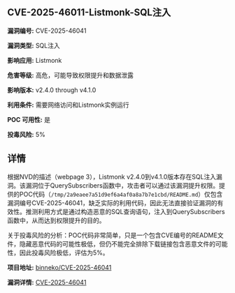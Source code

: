 ## CVE-2025-46011-Listmonk-SQL注入

**漏洞编号:** CVE-2025-46041

**漏洞类型:** SQL注入

**影响应用:** Listmonk

**危害等级:** 高危，可能导致权限提升和数据泄露

**影响版本:** v2.4.0 through v4.1.0

**利用条件:** 需要网络访问和Listmonk实例运行

**POC 可用性:** 是

**投毒风险:** 5%

## 详情

根据NVD的描述（webpage 3），Listmonk v2.4.0到v4.1.0版本存在SQL注入漏洞。该漏洞位于QuerySubscribers函数中，攻击者可以通过该漏洞提升权限。提供的POC代码（`/tmp/2a9eaee7a51d9ef6a4af0a8a7b7e1cbd/README.md`）仅包含漏洞编号CVE-2025-46041，缺乏实际的利用代码，因此无法直接验证漏洞的有效性。推测利用方式是通过构造恶意的SQL查询语句，注入到QuerySubscribers函数中，从而达到权限提升的目的。

关于投毒风险的分析：POC代码非常简单，只是一个包含CVE编号的README文件，隐藏恶意代码的可能性极低，但仍不能完全排除下载链接包含恶意文件的可能性，因此投毒风险极低，评估为5%。

**项目地址:** [binneko/CVE-2025-46041](https://github.com/binneko/CVE-2025-46041)

**漏洞详情:** [CVE-2025-46041](https://nvd.nist.gov/vuln/detail/CVE-2025-46041)